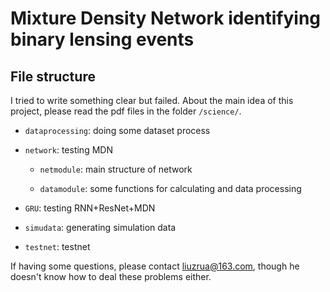 # Mixture Density Network identifying binary lensing events
## File structure

I tried to write something clear but failed. About the main idea of this project, please read the pdf files in the folder `/science/`. 

* `dataprocessing`: doing some dataset process
* `network`: testing MDN
    
    * `netmodule`: main structure of network
    
    * `datamodule`: some functions for calculating and data processing
* `GRU`: testing RNN+ResNet+MDN
* `simudata`: generating simulation data
* `testnet`: testnet

If having some questions, please contact liuzrua@163.com, though he doesn't know how to deal these problems either.

